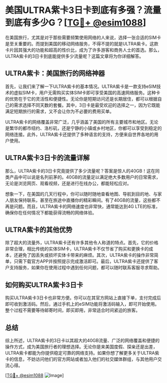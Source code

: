 # 美国ULTRA紫卡3日卡到底有多强？流量到底有多少G？[[TG💪+ @esim1088](https://t.me/s/esim1088)]

在美国旅行，尤其是对于那些需要频繁使用网络的人来说，选择一张合适的SIM卡是至关重要的。而提到美国的移动网络服务，不得不提的就是ULTRA紫卡。这款卡片因其强大的功能和超高的性价比，成为了许多游客和商务人士的首选。那么，ULTRA紫卡的3日卡到底能提供多少流量呢？这篇文章将为你详细解答。

## ULTRA紫卡：美国旅行的网络神器

首先，让我们来了解一下ULTRA紫卡的基本情况。ULTRA紫卡是一款支持eSIM技术的虚拟SIM卡，用户无需购买实体SIM卡即可享受美国的高速网络服务。这种卡的优势在于它的灵活性和便捷性。无论你是短期访问还是长期居住，都可以根据自己的需求选择不同天数的套餐。其中，3日卡是最受欢迎的选择之一，因为它既能满足短期旅行的需求，又不会让你为不必要的费用买单。

ULTRA紫卡的网络覆盖非常广泛，几乎涵盖了美国的所有主要城市和地区。无论是繁华的都市纽约、洛杉矶，还是宁静的小镇或乡村地区，你都可以享受到稳定的网络连接。此外，ULTRA紫卡还提供了多种语言的支持，方便来自世界各地的用户使用。

## ULTRA紫卡3日卡的流量详解

那么，ULTRA紫卡的3日卡究竟提供了多少流量呢？答案是惊人的40GB！这在同类产品中可以说是名列前茅的。40GB的流量足以满足绝大多数用户的日常需求，无论是浏览网页、观看视频，还是进行在线办公，都能轻松应对。

想象一下，在美国的几天行程中，你可以随时随地查看地图、导航到目的地、与家人朋友保持联系，甚至在旅途中直播你的精彩瞬间。有了40GB的流量，这些都不再是问题。而且，ULTRA紫卡的网络速度也非常快，通常能达到4G LTE的标准，确保你在任何情况下都能获得流畅的网络体验。

## ULTRA紫卡的其他优势

除了超大的流量外，ULTRA紫卡还有许多其他令人称道的特点。首先，它的价格非常合理，相比传统的实体SIM卡，ULTRA紫卡不仅节省了购买和更换卡的成本，还避免了因丢失或损坏实体卡带来的麻烦。其次，ULTRA紫卡的操作非常简单，只需下载官方APP并按照提示完成激活即可。最后，ULTRA紫卡还提供了客户支持服务，如果你在使用过程中遇到任何问题，都可以随时联系客服寻求帮助。

## 如何购买ULTRA紫卡3日卡

购买ULTRA紫卡3日卡也非常方便。你可以在其官方网站上直接下单，支付完成后即可收到激活码。然后，通过手机上的eSIM功能将激活码输入，即可开始使用。整个过程不需要等待邮寄时间，即买即用，非常适合时间紧迫的旅客。

## 总结

综上所述，ULTRA紫卡的3日卡以其超大的40GB流量、广泛的网络覆盖和便捷的操作方式，成为美国旅行者的理想选择。无论你是来美国度假、探亲还是出差，ULTRA紫卡都能为你提供稳定可靠的网络支持。如果你想了解更多关于ULTRA紫卡的信息，不妨访问他们的官方网站或者加入他们的社交媒体群组，与其他用户交流心得。

[[TG💪+ @esim1088](https://t.me/s/esim1088) ![Image](https://i.postimg.cc/4NQfJmqS/Snipaste-2025-05-13-00-14-12.png)]